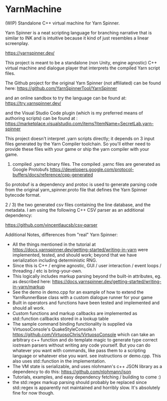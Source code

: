 # YarnMachine
(WIP) Standalone C++ virtual machine for Yarn Spinner.

Yarn Spinner is a neat scripting language for branching narrative that is similar to INK and is intuitive because it kind of just resembles a linear screenplay.

https://yarnspinner.dev/

This project is meant to be a standalone (non Unity, engine agnostic) C++ virtual machine and dialogue player that interprets the compiled Yarn script files.

The Github project for the original Yarn Spinner (not affiliated) can be found here:
https://github.com/YarnSpinnerTool/YarnSpinner

and an online sandbox to try the language can be found at:
https://try.yarnspinner.dev/

and the Visual Studio Code plugin (which is my preferred means of authoring scripts) can be found at :
https://marketplace.visualstudio.com/items?itemName=SecretLab.yarn-spinner

This project doesn't interpret .yarn scripts directly; it depends on 3 input files generated by the Yarn Compiler toolchain.  So you'll either need to provide these files with your game or ship the yarn compiler with your game.

1) compiled .yarnc binary files.
The compiled .yarnc files are generated as Google Protobufs
https://developers.google.com/protocol-buffers/docs/reference/cpp-generated

So protobuf is a dependency and protoc is used to generate parsing code from the original yarn_spinner.proto file that defines the Yarn Spinner bytecode format.

2 / 3) the two generated csv files containing the line database, and the metadata.
I am using the following C++ CSV parser as an additional dependency:

https://github.com/vincentlaucsb/csv-parser

Additional Notes, differences from "real" Yarn Spinner:
- All the things mentioned in the tutorial at https://docs.yarnspinner.dev/getting-started/writing-in-yarn were implemented, tested, and should work; beyond that we have serialization including deterministic RNG.
- Since this is C++ / engine agnostic, GUI / user interaction / event loops / threading / etc is bring-your-own.
- This logically includes markup parsing beyond the built-in attributes, eg. as described here:
https://docs.yarnspinner.dev/getting-started/writing-in-yarn/markup
- See the demo in demo.cpp for an example of how to extend the YarnRunnerBase class with a custom dialogue runner for your game
- Built in operators and functions have been tested and implemented and should all work.
- Custom functions and markup callbacks are implemented as std::function callbacks stored in a lookup table
- The sample command binding functionality is supplied via VirtuosoConsole's QuakeStyleConsole.h 
https://github.com/VirtuosoChris/VirtuosoConsole
which can take an arbitrary c++ function and do template magic to generate type correct iostream parsers without writing any code yourself.  But you can do whatever you want with commands, like pass them to a scripting language or whatever else you want.
see instructions or demo.cpp.  This also uses std::function in the implementation.
- The VM state is serializable, and uses nlohmann's c++ JSON library as a dependency to do this:
https://github.com/nlohmann/json
- Tutorials, examples, and easy dependency fetching / building to come :)
- the std::regex markup parsing should probably be replaced since std::regex is apparently not maintained and horribly slow.
It's absolutely fine for now though.
